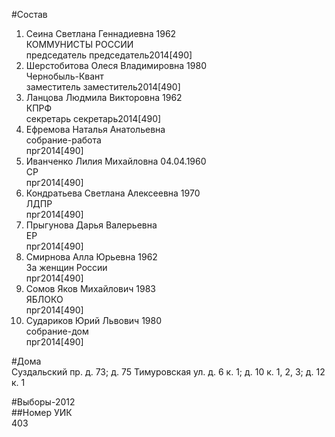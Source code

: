 #Состав  
1. Сеина Светлана Геннадиевна 1962  
    КОММУНИСТЫ РОССИИ  
    председатель председатель2014[490]  
2. Шерстобитова Олеся Владимировна 1980  
    Чернобыль-Квант  
    заместитель заместитель2014[490]  
3. Ланцова Людмила Викторовна 1962  
    КПРФ  
    секретарь секретарь2014[490]  
4. Ефремова Наталья Анатольевна  
    собрание-работа  
    прг2014[490]  
5. Иванченко Лилия Михайловна 04.04.1960   
    СР  
    прг2014[490]  
6. Кондратьева Светлана Алексеевна 1970  
    ЛДПР  
    прг2014[490]  
7. Прыгунова Дарья Валерьевна  
    ЕР  
    прг2014[490]  
8. Смирнова Алла Юрьевна 1962  
    За женщин России  
    прг2014[490]  
9. Сомов Яков Михайлович 1983  
    ЯБЛОКО  
    прг2014[490]  
10. Судариков Юрий Львович 1980  
    собрание-дом  
    прг2014[490]  
  
#Дома  
Суздальский пр. д. 73; д. 75 Тимуровская ул. д. 6 к. 1; д. 10 к. 1, 2, 3; д. 12 к. 1  
  
#Выборы-2012  
##Номер УИК  
403  
